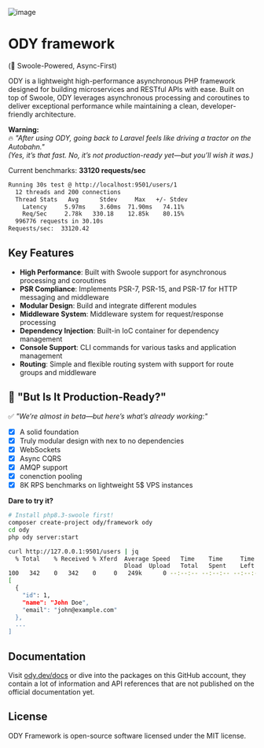 ![image](https://github.com/odysee-dev/.github/blob/master/profile/cover.png?raw=true)
# ODY framework

(🚀 Swoole-Powered, Async-First)

ODY is a lightweight high-performance asynchronous PHP framework designed for building microservices and RESTful APIs with ease. Built on top of Swoole, ODY leverages asynchronous processing and coroutines to deliver exceptional performance while maintaining a clean, developer-friendly architecture.

**Warning:**  
🔥 *"After using ODY, going back to Laravel feels like driving a tractor on the Autobahn."*  
*(Yes, it’s that fast. No, it’s not production-ready yet—but you’ll wish it was.)*

Current benchmarks: **33120 requests/sec**
```bash
Running 30s test @ http://localhost:9501/users/1
  12 threads and 200 connections
  Thread Stats   Avg      Stdev     Max   +/- Stdev
    Latency     5.97ms    3.60ms  71.90ms   74.11%
    Req/Sec     2.78k   330.18    12.85k    80.15%
  996776 requests in 30.10s
Requests/sec:  33120.42
```

## Key Features

- **High Performance**: Built with Swoole support for asynchronous processing and coroutines
- **PSR Compliance**: Implements PSR-7, PSR-15, and PSR-17 for HTTP messaging and middleware
- **Modular Design**: Build and integrate different modules
- **Middleware System**: Middleware system for request/response processing
- **Dependency Injection**: Built-in IoC container for dependency management
- **Console Support**: CLI commands for various tasks and application management
- **Routing**: Simple and flexible routing system with support for route groups and middleware

## **🤔 "But Is It Production-Ready?"**
✅ *"We’re almost in beta—but here’s what’s already working:"*
- [x] A solid foundation
- [x] Truly modular design with nex to no dependencies
- [X] WebSockets
- [X] Async CQRS
- [x] AMQP support
- [x] conenction pooling
- [X] 8K RPS benchmarks on lightweight 5$ VPS instances 

**Dare to try it?**
```bash
# Install php8.3-swoole first!
composer create-project ody/framework ody
cd ody
php ody server:start

curl http://127.0.0.1:9501/users | jq
  % Total    % Received % Xferd  Average Speed   Time    Time     Time  Current
                                 Dload  Upload   Total   Spent    Left  Speed
100   342    0   342    0     0   249k      0 --:--:-- --:--:-- --:--:--  333k
[
  {
    "id": 1,
    "name": "John Doe",
    "email": "john@example.com"
  },
  ...
]
```  

## Documentation

Visit [ody.dev/docs](https://ody.dev/docs) or dive into the packages on this GitHub account,
they contain a lot of information and API references that are not published on the official documentation yet.

## License

ODY Framework is open-source software licensed under the MIT license.


